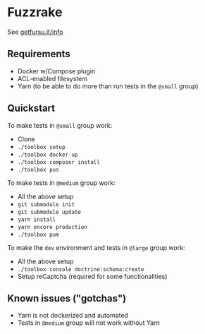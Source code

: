 # Fuzzrake

See [getfursu.it/info](https://getfursu.it/info)


## Requirements

* Docker w/Compose plugin
* ACL-enabled filesystem
* Yarn (to be able to do more than run tests in the `@small` group)


## Quickstart


To make tests in `@small` group work:

* Clone
* `./toolbox setup`
* `./toolbox docker-up`
* `./toolbox composer install`
* `./toolbox pus`

To make tests in `@medium` group work:
* All the above setup
* `git submodule init`
* `git submodule update`
* `yarn install`
* `yarn encore production`
* `./toolbox pum`

To make the `dev` environment and tests in `@large` group work:
* All the above setup
* `./toolbox console doctrine:schema:create`
* Setup reCaptcha (required for some functionalities)


## Known issues ("gotchas")

* Yarn is not dockerized and automated
* Tests in `@medium` group will not work without Yarn
